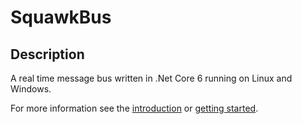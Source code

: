 # SquawkBus

## Description

A real time message bus written in .Net Core 6 running on Linux and Windows.

For more information see the [introduction](articles/intro.md)
or [getting started](articles/getting-started-windows.md).
